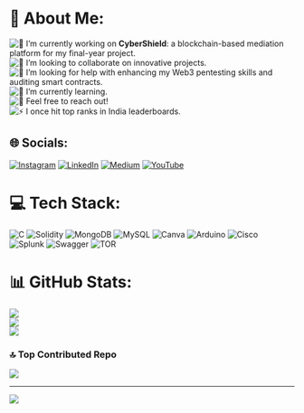 # 💫 About Me:
![🔭](https://img.shields.io/badge/-Working%20on%20CyberShield-2e8b57?style=flat-square) I’m currently working on **CyberShield**: a blockchain-based mediation platform for my final-year project.<br>
![👯](https://img.shields.io/badge/-Collaborating%20on%20IoT,%20Cybersecurity,%20Networking%20&%20Web3-2e8b57?style=flat-square) I’m looking to collaborate on innovative projects.<br>
![🤝](https://img.shields.io/badge/-Help%20Wanted%20With%20Web3%20Pentesting-2e8b57?style=flat-square) I’m looking for help with enhancing my Web3 pentesting skills and auditing smart contracts.<br>
![🌱](https://img.shields.io/badge/-Learning%20Networking,%20Malware%20Analysis,%20CEH,%20CCNA-2e8b57?style=flat-square) I’m currently learning.<br>
![💬](https://img.shields.io/badge/-Ask%20me%20about%20Cybersecurity,%20Networking%20&%20Web3-2e8b57?style=flat-square) Feel free to reach out!<br>
![⚡](https://img.shields.io/badge/-Fun%20Fact:%2080%20day%20TryHackMe%20streak-2e8b57?style=flat-square) I once hit top ranks in India leaderboards.



## 🌐 Socials:
[![Instagram](https://img.shields.io/badge/Instagram-%23E4405F.svg?logo=Instagram&logoColor=white)](https://instagram.com/yash.prajapati_18) [![LinkedIn](https://img.shields.io/badge/LinkedIn-%230077B5.svg?logo=linkedin&logoColor=white)](https://linkedin.com/in/yashprajapati4181) [![Medium](https://img.shields.io/badge/Medium-12100E?logo=medium&logoColor=white)](https://medium.com/@@satorugojo69699) [![YouTube](https://img.shields.io/badge/YouTube-%23FF0000.svg?logo=YouTube&logoColor=white)](https://youtube.com/@@TheCrypticHunter) 

# 💻 Tech Stack:
![C](https://img.shields.io/badge/c-%2300599C.svg?style=for-the-badge&logo=c&logoColor=white) ![Solidity](https://img.shields.io/badge/Solidity-%23363636.svg?style=for-the-badge&logo=solidity&logoColor=white) ![MongoDB](https://img.shields.io/badge/MongoDB-%234ea94b.svg?style=for-the-badge&logo=mongodb&logoColor=white) ![MySQL](https://img.shields.io/badge/mysql-4479A1.svg?style=for-the-badge&logo=mysql&logoColor=white) ![Canva](https://img.shields.io/badge/Canva-%2300C4CC.svg?style=for-the-badge&logo=Canva&logoColor=white) ![Arduino](https://img.shields.io/badge/-Arduino-00979D?style=for-the-badge&logo=Arduino&logoColor=white) ![Cisco](https://img.shields.io/badge/cisco-%23049fd9.svg?style=for-the-badge&logo=cisco&logoColor=black) ![Splunk](https://img.shields.io/badge/splunk-%23000000.svg?style=for-the-badge&logo=splunk&logoColor=white) ![Swagger](https://img.shields.io/badge/-Swagger-%23Clojure?style=for-the-badge&logo=swagger&logoColor=white) ![TOR](https://img.shields.io/badge/tor-%237E4798.svg?style=for-the-badge&logo=tor-project&logoColor=white)
# 📊 GitHub Stats:
![](https://github-readme-stats.vercel.app/api?username=YashPrajapati4181&theme=shadow_green&hide_border=false&include_all_commits=false&count_private=false)<br/>
![](https://github-readme-streak-stats.herokuapp.com/?user=YashPrajapati4181&theme=shadow_green&hide_border=false)<br/>
![](https://github-readme-stats.vercel.app/api/top-langs/?username=YashPrajapati4181&theme=shadow_green&hide_border=false&include_all_commits=false&count_private=false&layout=compact)

### 🔝 Top Contributed Repo
![](https://github-contributor-stats.vercel.app/api?username=YashPrajapati4181&limit=5&theme=shadow_green&combine_all_yearly_contributions=true)

---
[![](https://visitcount.itsvg.in/api?id=YashPrajapati4181&icon=8&color=3)](https://visitcount.itsvg.in)

<!-- Proudly created with GPRM ( https://gprm.itsvg.in ) -->
